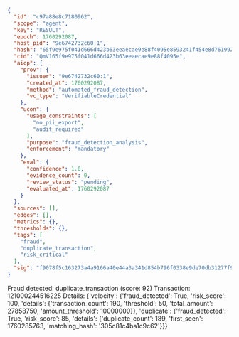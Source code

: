 ```json
{
  "id": "c97a88e8c7180962",
  "scope": "agent",
  "key": "RESULT",
  "epoch": 1760292087,
  "host_pid": "9e6742732c60:1",
  "hash": "65f9e975f041d666d423b63eeaecae9e88f4095e8593241f454e8d76199279f0",
  "cid": "QmV165f9e975f041d666d423b63eeaecae9e88f4095e",
  "aicp": {
    "prov": {
      "issuer": "9e6742732c60:1",
      "created_at": 1760292087,
      "method": "automated_fraud_detection",
      "vc_type": "VerifiableCredential"
    },
    "ucon": {
      "usage_constraints": [
        "no_pii_export",
        "audit_required"
      ],
      "purpose": "fraud_detection_analysis",
      "enforcement": "mandatory"
    },
    "eval": {
      "confidence": 1.0,
      "evidence_count": 0,
      "review_status": "pending",
      "evaluated_at": 1760292087
    }
  },
  "sources": [],
  "edges": [],
  "metrics": {},
  "thresholds": {},
  "tags": [
    "fraud",
    "duplicate_transaction",
    "risk_critical"
  ],
  "sig": "f9078f5c163273a4a9166a40e44a3a341d854b796f0338e9de70db31277f9ac7"
}
```

Fraud detected: duplicate_transaction (score: 92)
Transaction: 121000244516225
Details: {'velocity': {'fraud_detected': True, 'risk_score': 100, 'details': {'transaction_count': 190, 'threshold': 50, 'total_amount': 27858750, 'amount_threshold': 10000000}}, 'duplicate': {'fraud_detected': True, 'risk_score': 85, 'details': {'duplicate_count': 189, 'first_seen': 1760285763, 'matching_hash': '305c81c4ba1c9c62'}}}